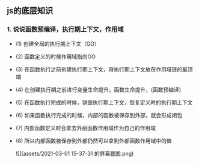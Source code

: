 ## js的底层知识



### 1. 说说函数预编译，执行期上下文，作用域

- (1) 创建全局的执行期上下文（GO）

- (2) 函数定义的时候作用域指向GO

- (3) 在函数执行之前创建执行期上下文，将执行期上下文放在作用域链的最顶端

- (4) 在创建执行期之前进行变量生命提升，函数生命提升，(函数预编译)

- (5) 在函数执行完成的时候，销毁执行期上下文，恢复定义时的执行期上下文

- (6) 如果函数执行完成的时候，内部的函数被保存到外部，就会形成闭包

- (7) 内部函数定义时会拿去外层函数作用域作为自己的作用域

- (8) 所以内部函数被保存到外部仍然可以拿到外部函数作用域中的值

  ![](assets/2021-03-01 15-37-31 的屏幕截图.png)

